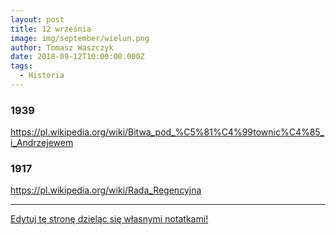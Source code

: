 ```yaml
---
layout: post
title: 12 września
image: img/september/wielun.png
author: Tomasz Waszczyk
date: 2018-09-12T10:00:00.000Z
tags:
  - Historia
---
```


### 1939

https://pl.wikipedia.org/wiki/Bitwa_pod_%C5%81%C4%99townic%C4%85_i_Andrzejewem

### 1917

<https://pl.wikipedia.org/wiki/Rada_Regencyjna>

---

<a href="https://github.com/TomaszWaszczyk/historia.waszczyk.com/edit/master/src/content/september-12.md" target="_blank">Edytuj tę stronę dzieląc się własnymi notatkami!</a>
